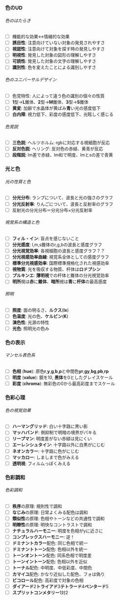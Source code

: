 ### 色のUD
###### 色のはたらき
- [ ] 機能的な効果↔情緒的な効果
- [ ] **誘目性**: 注意向けていない対象の発見されやすさ
- [ ] **視認性**: 注意向けて対象を探す時の発見しやすさ
- [ ] **明視性**: 発見した対象の図形の理解しやすさ
- [ ] **可読性**: 発見した対象の文字の理解しやすさ
- [ ] **識別性**: 色を変えたことによる識別しやすさ

###### 色のユニバーサルデザイン
- [ ] 色覚特性: 人によって違う色の識別の個々の性質
- [ ] **1**型→**L**錐体、**2**型→**M**錐体、**3**型→**S**錐体
- [ ] **黄変**: 加齢で水晶体が黄ばみ**青**い光の感度低下
- [ ] **白内障**: 視力低下、彩度の感度低下、光眩しく感じる

###### 色覚説
- [ ] **三色説**: ヘルツホルム: rgbに対応する視細胞が反応
- [ ] **反対色説**: ヘリング: 反対色の赤緑、黄青が反応
- [ ] **段階説**: lm差で赤緑、lm和で明度、lmとsの差で青黄

### 光と色
###### 光の性質と色
- [ ] **分光分布**: ランプについて、波長と光の強さのグラフ
- [ ] **分光反射率**: りんごについて、波長と反射率のグラフ
- [ ] 反射光の分光分布＝分光分布×分光反射率

###### 視覚系の構造と色
- [ ] **フィル・イン**: 盲点を感じないこと
- [ ] **分光感度**: l,m,s錐体のr,g,bの波長と感度グラフ
- [ ] **分光視覚効率**: 各視細胞の波長と感度グラフ？？
- [ ] **分光視感効率曲線**: 視覚系全体としての感度グラフ
- [ ] **標準分光視感効率**: 国際標準規格化された視感効率
- [ ] **視物質**: 光を吸収する物質、杆体は**ロドプシン**
- [ ] **プルキンエ**: **薄明視**での杆体と錐体の分光視覚効率
- [ ] **明所**視は**赤**に**錐体**、**暗所**視は**青**に**杆体**の最高感度

###### 照明
- [ ] **照度**: 面の明るさ、**ルクス**(**lx**)
- [ ] **色温度**: 光の色、**ケルビン**(**K**)
- [ ] **演色性**: 光源の特性
- [ ] **光色**: 照明光の色み

### 色の表示
###### マンセル表色系
- [ ] **色相** (**hue**): 原色**r**,**y**,**g**,**b**,**p**と中間色**yr**,**gy**,**bg**,**pb**,**rp**
- [ ] **明度** (**value**): 鏡を10, **黒体**を0としたグレイスケール
- [ ] **彩度** (**chroma**): 無彩色の0から最高彩度までスケール

### 色彩心理
###### 色の視覚効果
- [ ] **ハーマングリッド**: 白い十字路に黒い影
- [ ] **マッハバンド**: 側抑制で明暗の境界がパキる
- [ ] **リープマン**: 明度差がない赤緑は見にくい
- [ ] **エーレンシュタイン**: 十字路以外に白黒がにじむ
- [ ] **ネオンカラー**: 十字路に色がにじむ
- [ ] **マッカロー**: しましまで色がみえる
- [ ] **透明視**: フィルムっぽくみえる

### 色彩調和
###### 色彩調和
- [ ] **秩序**の原理: 規則性で調和
- [ ] **なじみ**の原理: 日常よくみる配色は調和
- [ ] **類似性**の原理: 色相やトーンなどの共通性で調和
- [ ] **明瞭性**の原理: 明快なコントラストで調和
- [ ] **ナチュラルハーモニー**: 明度を色相がyに近さに
- [ ] **コンプレックスハーモニー**: 逆！
- [ ] **ドミナントカラー**配色: 同じ色相で統一
- [ ] **ドミナントトーン**配色: 色相以外を統一
- [ ] **トーンオントーン**配色: 同系色相で明度差
- [ ] **トーンイントーン**配色: 色相以外を近似
- [ ] **トーナル**配色: 中明度、中低彩度、中間色
- [ ] **カマイユ**配色: かなり近似した配色、フォは偽り
- [ ] **ビコロール**配色: 高彩度で対象の色相
- [ ] **ダイアード**2**トライアド**3**テトラード**4**ペンタード**5
- [ ] **スプリットコンメタリー**1対2
